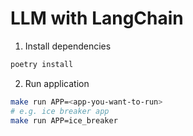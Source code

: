 # LLM with LangChain

1. Install dependencies

```bash
poetry install
```

2. Run application

```bash
make run APP=<app-you-want-to-run>
# e.g. ice breaker app
make run APP=ice_breaker
```
